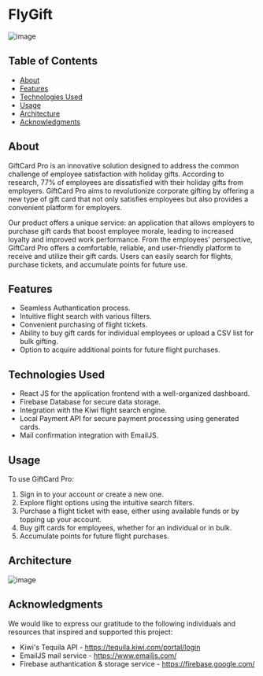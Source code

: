 # FlyGift

![image](https://github.com/RoniPick/Fly-Gift-Public/assets/92720540/1a7120fb-c561-476a-807d-5bb8b2c74053)

## Table of Contents
- [About](#about)
- [Features](#features)
- [Technologies Used](#technologies-used)
- [Usage](#usage)
- [Architecture](#architecture)
- [Acknowledgments](#acknowledgments)

## About

GiftCard Pro is an innovative solution designed to address the common challenge of employee satisfaction with holiday gifts. According to research, 77% of employees are dissatisfied with their holiday gifts from employers. GiftCard Pro aims to revolutionize corporate gifting by offering a new type of gift card that not only satisfies employees but also provides a convenient platform for employers.

Our product offers a unique service: an application that allows employers to purchase gift cards that boost employee morale, leading to increased loyalty and improved work performance. From the employees' perspective, GiftCard Pro offers a comfortable, reliable, and user-friendly platform to receive and utilize their gift cards. Users can easily search for flights, purchase tickets, and accumulate points for future use.

## Features

- Seamless Authantication process.
- Intuitive flight search with various filters.
- Convenient purchasing of flight tickets.
- Ability to buy gift cards for individual employees or upload a CSV list for bulk gifting.
- Option to acquire additional points for future flight purchases.

## Technologies Used

- React JS for the application frontend with a well-organized dashboard.
- Firebase Database for secure data storage.
- Integration with the Kiwi flight search engine.
- Local Payment API for secure payment processing using generated cards.
- Mail confirmation integration with EmailJS.

## Usage

To use GiftCard Pro:

1. Sign in to your account or create a new one.
2. Explore flight options using the intuitive search filters.
3. Purchase a flight ticket with ease, either using available funds or by topping up your account.
4. Buy gift cards for employees, whether for an individual or in bulk.
5. Accumulate points for future flight purchases.

## Architecture

![image](https://github.com/RoniPick/Fly-Gift-Public/assets/92720540/369eff1c-0663-4ab7-b4a3-bbd94aaf310e)


## Acknowledgments

We would like to express our gratitude to the following individuals and resources that inspired and supported this project:

- Kiwi's Tequila API - https://tequila.kiwi.com/portal/login
- EmailJS mail service - https://www.emailjs.com/
- Firebase authantication & storage service - https://firebase.google.com/
